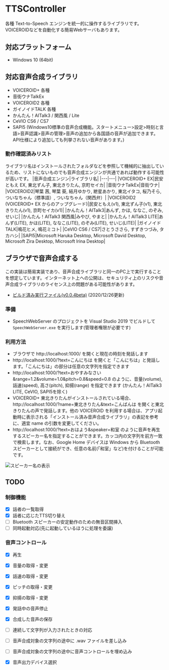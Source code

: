 # TTSController
各種 Text-to-Speech エンジンを統一的に操作するライブラリです。VOICEROIDなどを自動化する簡易Webサーバもあります。

## 対応プラットフォーム
- Windows 10 (64bit)

## 対応音声合成ライブラリ
- VOICEROID+ 各種
- 音街ウナTalkEx
- VOICEROID2 各種
- ガイノイドTALK 各種
- かんたん！AITalk3 / 関西風 / Lite
- CeVIO CS6 / CS7
- SAPI5 (Windows10標準の音声合成機能。スタートメニュー>設定>時刻と言語>音声認識>音声の管理>音声の追加から各国語の音声が追加できます。API仕様により追加しても列挙されない音声があります。)

### 動作確認済みリスト
ライブラリ名はインストールされたフォルダなどを参照して機械的に抽出しているため、リストにないものでも音声合成エンジンが共通であれば動作する可能性が高いです。
|音声合成エンジン|ライブラリ名|
|---|---|
|VOICEROID+ EX|民安ともえ EX, 東北ずん子, 東北きりたん, 京町セイカ|
|音街ウナTalkEx|音街ウナ|
|VOICEROID2|琴葉 茜, 琴葉 葵, 結月ゆかり, 紲星あかり, 東北イタコ, 桜乃そら, ついなちゃん（標準語）, ついなちゃん（関西弁）|
|VOICEROID2 (VOICEROID+ EX からのアップグレード)|民安ともえ(v1), 東北ずん子(v1), 東北きりたん(v1), 京町セイカ(v1)|
|かんたん！AITalk3|あんず, かほ, ななこ, のぞみ, せいじ|
|かんたん！AITalk3 関西風|みやび, やまと|
|かんたん！AITalk3 LITE|あんず(LITE), かほ(LITE), ななこ(LITE), のぞみ(LITE), せいじ(LITE)|
|ガイノイドTALK|鳴花ヒメ, 鳴花ミコト|
|CeVIO CS6 / CS7|さとうささら, すずきつづみ, タカハシ|
|SAPI5|Microsoft Haruka Desktop, Microsoft David Desktop, Microsoft Zira Desktop, Microsoft Irina Desktop|

## ブラウザで音声合成する
この実装は簡易実装であり、音声合成ライブラリと同一のPC上で実行することを想定しています。インターネット上への公開は、セキュリティ上のリスクや音声合成ライブラリのライセンス上の問題がある可能性があります。

- [ビルド済み実行ファイル(v0.0.4beta)](https://github.com/ksasao/TTSController/releases/download/v0.0.4beta/SpeechWebServer_v0.0.4.zip) (2020/12/26更新)

### 準備
- SpeechWebServer のプロジェクトを Visual Studio 2019 でビルドして ```SpeechWebServer.exe``` を実行します(管理者権限が必要です)

### 利用方法
- ブラウザで http://localhost:1000/ を開くと現在の時刻を発話します
- http://localhost:1000/?text=こんにちは を開くと「こんにちは」と発話します。「こんにちは」の部分は任意の文字列を指定できます
- http://localhost:1000/?text=おやすみなさい&range=1.2&volume=1.0&pitch=0.8&speed=0.8 のように、音量(volume), 話速(speed), 高さ(pitch), 抑揚(range) を指定できます (かんたん！AITalk3 LITE, CeVIO, SAPI5を除く)
- VOICEROID+ 東北きりたんがインストールされている場合、http://localhost:1000/?name=東北きりたん&text=こんばんは を開くと東北きりたんの声で発話します。他の VOICEROID を利用する場合は、アプリ起動時に表示される「インストール済み音声合成ライブラリ」の表記を参考に、適宜 name の引数を変更してください。
- http://localhost:1000/?text=おはよう&speaker=和室 のように音声を再生するスピーカー名を指定することができます。カッコ内の文字列を前方一致で検索します。なお、Google Home デバイスは Windows から Bluetoothスピーカーとして接続ができ、任意の名前(「和室」など)を付けることが可能です。

![スピーカー名の表示](https://user-images.githubusercontent.com/179872/103144037-c823f200-4765-11eb-93a3-e202a8621ad2.png)

## TODO

### 制御機能
- [x] 話者の一覧取得
- [x] 話者に応じたTTS切り替え
- [ ] Bluetooth スピーカーの安定動作のための無音区間挿入
- [ ] 同時起動対応(先に起動しているほうに処理を委譲)

### 音声コントロール
- [x] 再生
- [x] 音量の取得・変更
- [x] 話速の取得・変更
- [x] ピッチの取得・変更
- [x] 抑揚の取得・変更
- [x] 発話中の音声停止
- [x] 合成した音声の保存
- [ ] 連続して文字列が入力されたときの対応
- [ ] 音声合成対象の文字列の途中に .wav ファイルを差し込み
- [ ] 音声合成対象の文字列の途中に音声コントロールを埋め込み
- [x] 音声出力デバイス選択

